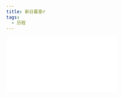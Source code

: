 ```yaml
---
title: 新日暮里♂
tags:
  - 历程
---
```


<iframe src="//player.bilibili.com/player.html?aid=2697667&bvid=BV1Hs411m7QY&cid=4213459&page=2" scrolling="no" border="0" frameborder="no" framespacing="0" allowfullscreen> </iframe>